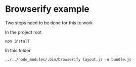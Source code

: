# Browserify example

Two steps need to be done for this to work

In the project root

    npm install

In this folder

    ../../node_modules/.bin/browserify layout.js -o bundle.js
